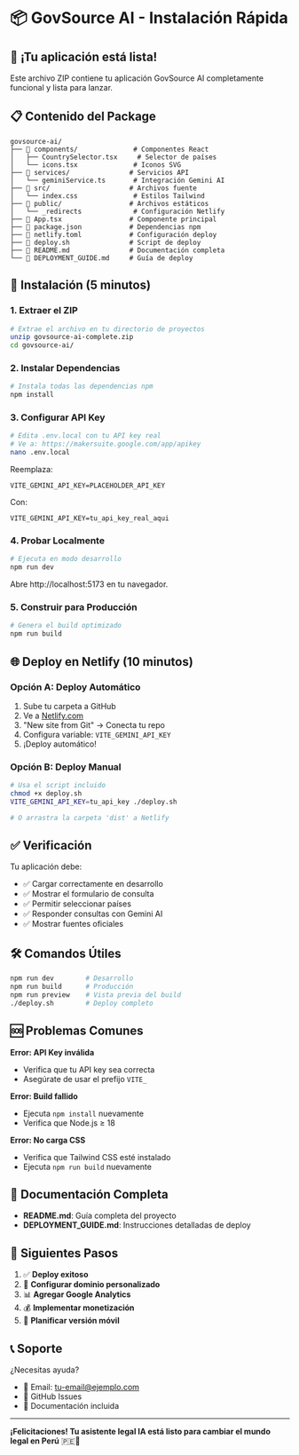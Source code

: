 # 📦 GovSource AI - Instalación Rápida

## 🎉 ¡Tu aplicación está lista!

Este archivo ZIP contiene tu aplicación GovSource AI completamente funcional y lista para lanzar.

## 📋 Contenido del Package

```
govsource-ai/
├── 📂 components/              # Componentes React
│   ├── CountrySelector.tsx     # Selector de países
│   └── icons.tsx              # Iconos SVG
├── 📂 services/               # Servicios API
│   └── geminiService.ts       # Integración Gemini AI
├── 📂 src/                    # Archivos fuente
│   └── index.css              # Estilos Tailwind
├── 📂 public/                 # Archivos estáticos
│   └── _redirects             # Configuración Netlify
├── 📄 App.tsx                 # Componente principal
├── 📄 package.json            # Dependencias npm
├── 📄 netlify.toml            # Configuración deploy
├── 📄 deploy.sh               # Script de deploy
├── 📄 README.md               # Documentación completa
└── 📄 DEPLOYMENT_GUIDE.md     # Guía de deploy
```

## 🚀 Instalación (5 minutos)

### 1. Extraer el ZIP
```bash
# Extrae el archivo en tu directorio de proyectos
unzip govsource-ai-complete.zip
cd govsource-ai/
```

### 2. Instalar Dependencias
```bash
# Instala todas las dependencias npm
npm install
```

### 3. Configurar API Key
```bash
# Edita .env.local con tu API key real
# Ve a: https://makersuite.google.com/app/apikey
nano .env.local
```

Reemplaza:
```
VITE_GEMINI_API_KEY=PLACEHOLDER_API_KEY
```

Con:
```
VITE_GEMINI_API_KEY=tu_api_key_real_aqui
```

### 4. Probar Localmente
```bash
# Ejecuta en modo desarrollo
npm run dev
```

Abre http://localhost:5173 en tu navegador.

### 5. Construir para Producción
```bash
# Genera el build optimizado
npm run build
```

## 🌐 Deploy en Netlify (10 minutos)

### Opción A: Deploy Automático
1. Sube tu carpeta a GitHub
2. Ve a [Netlify.com](https://netlify.com)
3. "New site from Git" → Conecta tu repo
4. Configura variable: `VITE_GEMINI_API_KEY`
5. ¡Deploy automático!

### Opción B: Deploy Manual
```bash
# Usa el script incluido
chmod +x deploy.sh
VITE_GEMINI_API_KEY=tu_api_key ./deploy.sh

# O arrastra la carpeta 'dist' a Netlify
```

## ✅ Verificación

Tu aplicación debe:
- ✅ Cargar correctamente en desarrollo
- ✅ Mostrar el formulario de consulta
- ✅ Permitir seleccionar países
- ✅ Responder consultas con Gemini AI
- ✅ Mostrar fuentes oficiales

## 🛠️ Comandos Útiles

```bash
npm run dev        # Desarrollo
npm run build      # Producción
npm run preview    # Vista previa del build
./deploy.sh        # Deploy completo
```

## 🆘 Problemas Comunes

**Error: API Key inválida**
- Verifica que tu API key sea correcta
- Asegúrate de usar el prefijo `VITE_`

**Error: Build fallido**
- Ejecuta `npm install` nuevamente
- Verifica que Node.js ≥ 18

**Error: No carga CSS**
- Verifica que Tailwind CSS esté instalado
- Ejecuta `npm run build` nuevamente

## 📖 Documentación Completa

- **README.md**: Guía completa del proyecto
- **DEPLOYMENT_GUIDE.md**: Instrucciones detalladas de deploy

## 🎯 Siguientes Pasos

1. ✅ **Deploy exitoso**
2. 🔧 **Configurar dominio personalizado**
3. 📊 **Agregar Google Analytics**
4. 💰 **Implementar monetización**
5. 📱 **Planificar versión móvil**

## 📞 Soporte

¿Necesitas ayuda?
- 📧 Email: tu-email@ejemplo.com
- 📱 GitHub Issues
- 📖 Documentación incluida

---

**¡Felicitaciones! Tu asistente legal IA está listo para cambiar el mundo legal en Perú** 🇵🇪🚀